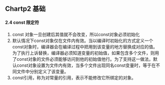 ## Chartp2 基础

#### 2.4 const 限定符
1. const 对象一旦创建后其值就不会改变，所以const对象必须初始化
2. 默认情况下const对象仅在文件内有效。当以编译时初始化的方式定义一个const对象时，编译器会在编译过程中把用到该变量的地方替换成对应的值。为了执行上诉替换，编译器必须知道变量的初始值，如果包含多个文件，则用了const对象的文件必须能够访问到他的初始值他行。为了支持这一做法，默认const对象设置为文件内有效，当多个文件出现同名const变量时，等于在不同文件中分别定义了该变量。
3. const引用，称为对常量的引用，表示不能修改它所绑定的对象。
